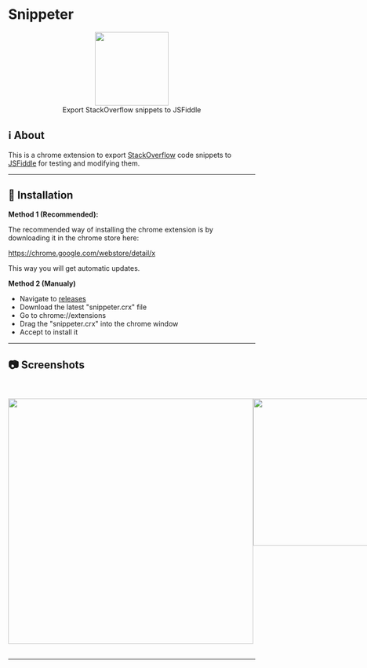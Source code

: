 # Snippeter

<p align="center">
<img height="150" width="auto" src="https://raw.githubusercontent.com/NLDev/Snippeter/master/icon-big.png" /><br>
Export StackOverflow snippets to JSFiddle
</p>

## :information_source: About

This is a chrome extension to export [StackOverflow](https://stackoverflow.com) code snippets to [JSFiddle](https://jsfiddle.net) for testing and modifying them.

<hr>

## :wrench: Installation

**Method 1 (Recommended):**

The recommended way of installing the chrome extension is by downloading it in the chrome store here:

https://chrome.google.com/webstore/detail/x

This way you will get automatic updates.

**Method 2 (Manualy)**

* Navigate to <a href="https://github.com/NLDev/Snippeter/releases">releases</a>
* Download the latest "snippeter.crx" file
* Go to chrome://extensions
* Drag the "snippeter.crx" into the chrome window
* Accept to install it 

<hr>

## :camera: Screenshots

<p align="center">
<br>
<div style="display:flex;">
<img height="500" width="auto" src="https://raw.githubusercontent.com/NLDev/Snippeter/master/.src/scr1.png" />
<img height="300" width="auto" src="https://raw.githubusercontent.com/NLDev/Snippeter/master/.src/scr2.png" />
</div>
<br>
</p>

<hr>